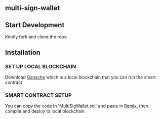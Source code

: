 ## multi-sign-wallet

## Start Development

Kindly fork and clone the repo 

## Installation

### SET UP LOCAL BLOCKCHAIN

Download [Ganache](https://trufflesuite.com/ganache/index.html) which is a local blockchain that you can run the smart contract

### SMART CONTRACT SETUP

You can copy the code in 'MultiSigWallet.sol' and paste in [Remix](https://remix.ethereum.org), then compile and deploy to local blockchain.
